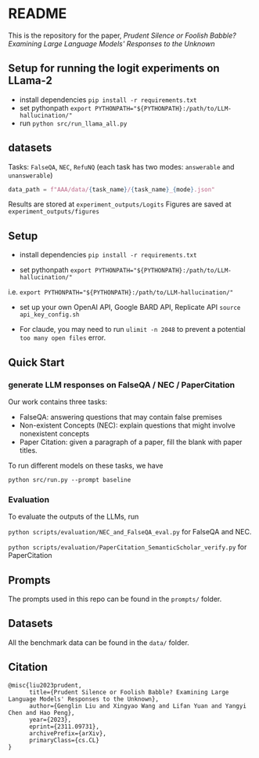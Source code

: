 # README

This is the repository for the paper, *Prudent Silence or Foolish Babble? Examining Large Language Models' Responses to the Unknown*



## Setup for running the logit experiments on LLama-2 

 - install dependencies `pip install -r requirements.txt`
 - set pythonpath `export PYTHONPATH="${PYTHONPATH}:/path/to/LLM-hallucination/"`
 - run `python src/run_llama_all.py`


## datasets 

Tasks: `FalseQA`, `NEC`, `RefuNQ` (each task has two modes: `answerable` and `unanswerable`)

```python
data_path = f"AAA/data/{task_name}/{task_name}_{mode}.json"  
```

Results are stored at `experiment_outputs/Logits`
Figures are saved at `experiment_outputs/figures`


## Setup

- install dependencies
`pip install -r requirements.txt`

- set pythonpath
`export PYTHONPATH="${PYTHONPATH}:/path/to/LLM-hallucination/"`

i.e. `export PYTHONPATH="${PYTHONPATH}:/path/to/LLM-hallucination/"`


- set up your own OpenAI API, Google BARD API, Replicate API
`source api_key_config.sh`


- For claude, you may need to run `ulimit -n 2048` to prevent a potential `too many open files` error. 

## Quick Start

### generate LLM responses on FalseQA / NEC / PaperCitation

Our work contains three tasks:
 - FalseQA: answering questions that may contain false premises
 - Non-existent Concepts (NEC): explain questions that might involve nonexistent concepts
 - Paper Citation: given a paragraph of a paper, fill the blank with paper titles.

To run different models on these tasks, we have 

`python src/run.py --prompt baseline`

### Evaluation

To evaluate the outputs of the LLMs, run

`python scripts/evaluation/NEC_and_FalseQA_eval.py` for FalseQA and NEC.

`python scripts/evaluation/PaperCitation_SemanticScholar_verify.py` for PaperCitation

## Prompts
The prompts used in this repo can be found in the `prompts/` folder. 

## Datasets
All the benchmark data can be found in the `data/` folder.

## Citation
```
@misc{liu2023prudent,
      title={Prudent Silence or Foolish Babble? Examining Large Language Models' Responses to the Unknown}, 
      author={Genglin Liu and Xingyao Wang and Lifan Yuan and Yangyi Chen and Hao Peng},
      year={2023},
      eprint={2311.09731},
      archivePrefix={arXiv},
      primaryClass={cs.CL}
}
```
